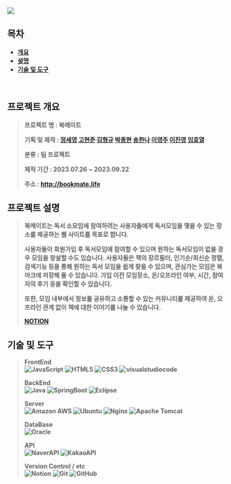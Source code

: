 <img src="Soso/src/main/webapp/resources/images/common/bookmate_logo_w_main.svg">

## **목차**

<b>

- [개요](#-프로젝트-개요)
- [설명](#-프로젝트-설명)
- [기술 및 도구](#-기술-및-도구)

<br>

## 프로젝트 개요
> **프로젝트 명 :** 북메이트
>
> **기획 및 제작 :** 
[정세영](https://github.com/ar2723)
[고현준](https://github.com/HyeonJunKOH)
[김형규](https://github.com/kariyarn)
[박종현](https://github.com/PakrJongHyeon)
[송한나](https://github.com/nongdamgomm)
[이영주](https://github.com/2youngjoo)
[이진영](https://github.com/Lee-Jin-Young)
[임효열](https://github.com/Wideds)
>
> **분류 :** 팀 프로젝트
>
> **제작 기간 :** 2023.07.26 ~ 2023.09.22
>
> **주소 :** http://bookmate.life

## 프로젝트 설명
> 북메이트는 독서 소모임에 참여하려는 사용자들에게 독서모임을 맺을 수 있는 장소를 제공하는 웹 사이트를 목표로 합니다.
>
> 사용자들이 회원가입 후 독서모임에 참여할 수 있으며 원하는 독서모임이 없을 경우 모임을 창설할 수도 있습니다.
> 사용자들은 책의 장르필터, 인기순/최신순 정렬, 검색기능 등을 통해 원하는 독서 모임을 쉽게 찾을 수 있으며, 관심가는 모임은 북마크에 저장해 둘 수 있습니다.
> 가입 이전 모임장소, 온/오프라인 여부, 시간, 참여자의 후기 등을 확인할 수 있습니다.
>
> 또한, 모임 내부에서 정보를 공유하고 소통할 수 있는 커뮤니티를 제공하여 온, 오프라인 관계 없이 책에 대한 이야기를 나눌 수 있습니다.
>
> [NOTION](https://bookmateacorn.notion.site/6e8f0be78ab24d6994a372dd2afe0977?pvs=4)

## 기술 및 도구
> **FrontEnd**<br>
> ![JavaScript](https://img.shields.io/badge/javascript-%23323330.svg?style=for-the-badge&logo=javascript&logoColor=%23F7DF1E)
> ![HTML5](https://img.shields.io/badge/HTML5-E34F26.svg?style=for-the-badge&logo=HTML5&logoColor=white)
> ![CSS3](https://img.shields.io/badge/CSS3-1572B6.svg?style=for-the-badge&logo=CSS3&logoColor=white)
> ![visualstudiocode](https://img.shields.io/badge/Visual%20Studio%20Code-1572B6.svg?style=for-the-badge&logo=visualstudiocode&logoColor=white)
>
> **BackEnd** <br>
> ![Java](https://img.shields.io/badge/java-%23ED8B00.svg?style=for-the-badge&logo=openjdk&logoColor=white)
> ![SpringBoot](https://img.shields.io/badge/Spring%20Boot-6DB33F.svg?style=for-the-badge&logo=SpringBoot&logoColor=white)
> ![Eclipse](https://img.shields.io/badge/Eclipse-2C2255.svg?style=for-the-badge&logo=eclipse&logoColor=white)
>
> **Server**<br>
> ![Amazon AWS](https://img.shields.io/badge/AWS-232F3E.svg?style=for-the-badge&logo=AmazonAWS&logoColor=white)
> ![Ubuntu](https://img.shields.io/badge/Ubuntu-E95420?style=for-the-badge&logo=ubuntu&logoColor=white)
> ![Nginx](https://img.shields.io/badge/nginx-%23009639.svg?style=for-the-badge&logo=nginx&logoColor=white)
> ![Apache Tomcat](https://img.shields.io/badge/apache%20tomcat-%23F8DC75.svg?style=for-the-badge&logo=apache-tomcat&logoColor=black)
>
> **DataBase**<br>
> ![Oracle](https://img.shields.io/badge/Oracle-F80000.svg?style=for-the-badge&logo=Oracle&logoColor=white)
>
> **API**<br>
> ![NaverAPI](https://img.shields.io/badge/naver%20API-03C75A.svg?style=for-the-badge&logo=kakaotalk&logoColor=white)
> ![KakaoAPI](https://img.shields.io/badge/kakao%20API-ffcd00.svg?style=for-the-badge&logo=kakao&logoColor=white)
>
> **Version Control / etc**<br>
> ![Notion](https://img.shields.io/badge/Notion-%23000000.svg?style=for-the-badge&logo=notion&logoColor=white)
> ![Git](https://img.shields.io/badge/git-%23F05033.svg?style=for-the-badge&logo=git&logoColor=white)
> ![GitHub](https://img.shields.io/badge/github-%23121011.svg?style=for-the-badge&logo=github&logoColor=white)
